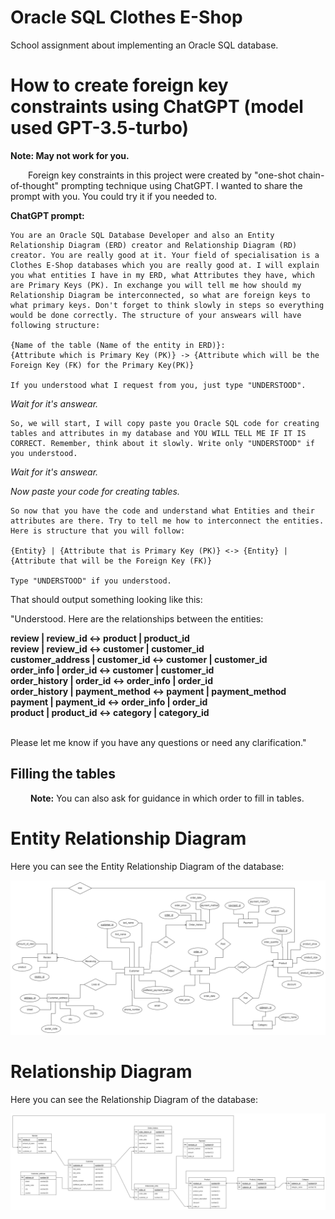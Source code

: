 # Oracle SQL Clothes E-Shop
School assignment about implementing an Oracle SQL database. 

# How to create foreign key constraints using ChatGPT (model used GPT-3.5-turbo)
<b>Note: May not work for you.</b>

&emsp;&emsp;Foreign key constraints in this project were created by "one-shot chain-of-thought" prompting technique using ChatGPT. I wanted to share the prompt with you. You could try it if you needed to.

<b>ChatGPT prompt:</b>
```
You are an Oracle SQL Database Developer and also an Entity Relationship Diagram (ERD) creator and Relationship Diagram (RD) creator. You are really good at it. Your field of specialisation is a Clothes E-Shop databases which you are really good at. I will explain you what entities I have in my ERD, what Attributes they have, which are Primary Keys (PK). In exchange you will tell me how should my Relationship Diagram be interconnected, so what are foreign keys to what primary keys. Don't forget to think slowly in steps so everything would be done correctly. The structure of your answears will have following structure:

{Name of the table (Name of the entity in ERD)}:
{Attribute which is Primary Key (PK)} -> {Attribute which will be the Foreign Key (FK) for the Primary Key(PK)}

If you understood what I request from you, just type "UNDERSTOOD".
```

<i>Wait for it's answear.</i>

```
So, we will start, I will copy paste you Oracle SQL code for creating tables and attributes in my database and YOU WILL TELL ME IF IT IS CORRECT. Remember, think about it slowly. Write only "UNDERSTOOD" if you understood.
```

<i>Wait for it's answear.</i>

<i>Now paste your code for creating tables.</i>

```
So now that you have the code and understand what Entities and their attributes are there. Try to tell me how to interconnect the entities. Here is structure that you will follow:

{Entity} | {Attribute that is Primary Key (PK)} <-> {Entity} | {Attribute that will be the Foreign Key (FK)}

Type "UNDERSTOOD" if you understood.
```

That should output something looking like this:

"Understood. Here are the relationships between the entities:

<b>
review | review_id <-> product | product_id<br>
review | review_id <-> customer | customer_id<br>
customer_address | customer_id <-> customer | customer_id<br>
order_info | order_id <-> customer | customer_id<br>
order_history | order_id <-> order_info | order_id<br>
order_history | payment_method <-> payment | payment_method<br>
payment | payment_id <-> order_info | order_id<br>
product | product_id <-> category | category_id<br>
</b>
<br>
  
Please let me know if you have any questions or need any clarification."

## Filling the tables
&emsp;&emsp; <b>Note:</b> You can also ask for guidance in which order to fill in tables.
  
# Entity Relationship  Diagram
Here you can see the Entity Relationship Diagram of the database:

![--> There should be Entity Relationship Diagram <--](/diagrams/ERD%20-%20Clothes-E-Shop.png)


# Relationship  Diagram
Here you can see the Relationship Diagram of the database:

![--> There should be Relationship Diagram <--](/diagrams/RD%20-%20Clothes-E-Shop.png)
